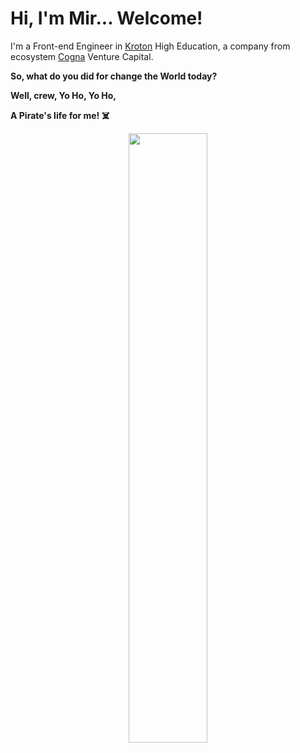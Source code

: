 # Hi, I'm Mir... Welcome!

I'm a Front-end Engineer in [Kroton](http://www.kroton.com.br/) High Education, a company from ecosystem [Cogna](http://www.cogna.com.br/) Venture Capital.

**So, what do you did for change the World today?**

**Well, crew, Yo Ho, Yo Ho,**

**A Pirate's life for me! ☠️**

<!-- Banner -->
<p align="center">
  <a id="home" target="_blank" href="https://www.instagram.com/p/BsWxosJlvF4/">
    <img  width="50%" src="https://instagram.fcgh26-1.fna.fbcdn.net/v/t51.2885-15/sh0.08/e35/s640x640/47690364_390825595054983_9048601238196180896_n.jpg?_nc_ht=instagram.fcgh26-1.fna.fbcdn.net&_nc_cat=103&_nc_ohc=X8Js_amYFzAAX-m5-yJ&oh=98cb12648634e94127073f55e98e309b&oe=5F6CB766" />
  </a>
</p>
